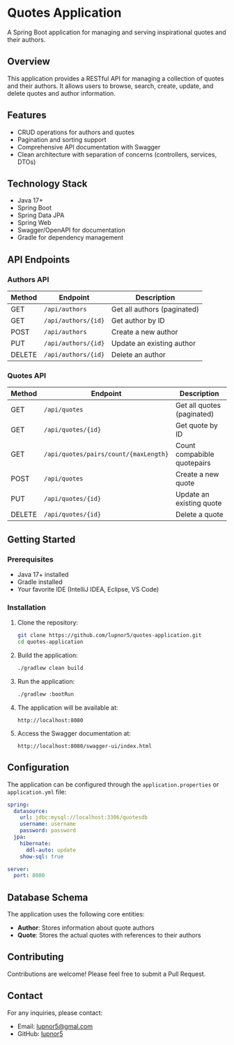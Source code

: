 # Quotes Application

A Spring Boot application for managing and serving inspirational quotes and their authors.

## Overview

This application provides a RESTful API for managing a collection of quotes and their authors. It allows users to browse, search, create, update, and delete quotes and author information.

## Features

- CRUD operations for authors and quotes
- Pagination and sorting support
- Comprehensive API documentation with Swagger
- Clean architecture with separation of concerns (controllers, services, DTOs)

## Technology Stack

- Java 17+
- Spring Boot
- Spring Data JPA
- Spring Web
- Swagger/OpenAPI for documentation
- Gradle for dependency management

## API Endpoints

### Authors API

| Method | Endpoint | Description |
|--------|----------|-------------|
| GET | `/api/authors` | Get all authors (paginated) |
| GET | `/api/authors/{id}` | Get author by ID |
| POST | `/api/authors` | Create a new author |
| PUT | `/api/authors/{id}` | Update an existing author |
| DELETE | `/api/authors/{id}` | Delete an author |

### Quotes API

| Method | Endpoint                              | Description                 |
|--------|---------------------------------------|-----------------------------|
| GET | `/api/quotes`                         | Get all quotes (paginated)  |
| GET | `/api/quotes/{id}`                    | Get quote by ID             |
| GET | `/api/quotes/pairs/count/{maxLength}` | Count compabible quotepairs |
| POST | `/api/quotes`                         | Create a new quote          |
| PUT | `/api/quotes/{id}`                    | Update an existing quote    |
| DELETE | `/api/quotes/{id}`                    | Delete a quote              |

## Getting Started

### Prerequisites

- Java 17+ installed
- Gradle installed
- Your favorite IDE (IntelliJ IDEA, Eclipse, VS Code)

### Installation

1. Clone the repository:
   ```bash
   git clone https://github.com/lupnor5/quotes-application.git
   cd quotes-application
   ```

2. Build the application:
   ```bash
   ./gradlew clean build
   ```

3. Run the application:
   ```bash
   ./gradlew :bootRun
   ```

4. The application will be available at:
   ```
   http://localhost:8080
   ```

5. Access the Swagger documentation at:
   ```
   http://localhost:8080/swagger-ui/index.html
   ```

## Configuration

The application can be configured through the `application.properties` or `application.yml` file:

```yaml
spring:
  datasource:
    url: jdbc:mysql://localhost:3306/quotesdb
    username: username
    password: password
  jpa:
    hibernate:
      ddl-auto: update
    show-sql: true

server:
  port: 8080
```

## Database Schema

The application uses the following core entities:

- **Author**: Stores information about quote authors
- **Quote**: Stores the actual quotes with references to their authors

## Contributing

Contributions are welcome! Please feel free to submit a Pull Request.

## Contact

For any inquiries, please contact:
- Email: lupnor5@gmal.com
- GitHub: [lupnor5](https://github.com/lupnor5)
